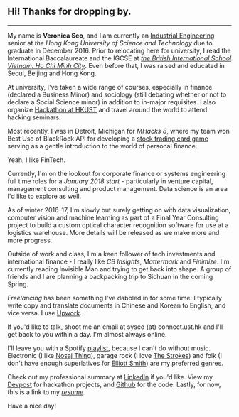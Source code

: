 ## Hi! Thanks for dropping by.

---

My name is **Veronica Seo**, and I am currently an [Industrial Engineering](https://ielm.ust.hk/eng/index.php) senior at *the Hong Kong University of Science and Technology* due to graduate in December 2016. Prior to relocating here for university, I read the International Baccalaureate and the IGCSE at [*the British International School Vietnam, Ho Chi Minh City*](https://www.google.co.kr/url?sa=t&rct=j&q=&esrc=s&source=web&cd=8&ved=0ahUKEwi9-9y5-afRAhXFt48KHfAPAT8QFgg0MAc&url=https%3A%2F%2Fen.wikipedia.org%2Fwiki%2FBritish_International_School_Ho_Chi_Minh_City&usg=AFQjCNHHo8GEh5L7mLqhRjl7JdXS2Kkivg&bvm=bv.142059868,d.dGo). Even before that, I was raised and educated in Seoul, Beijing and Hong Kong.


At university, I've taken a wide range of courses, especially in finance (declared a Business Minor) and sociology (still debating whether or not to declare a Social Science minor) in addition to in-major requisites. I also organize [Hackathon at HKUST](https://hack.ust.hk) and travel around the world to attend hacking seminars.


Most recently, I was in Detroit, Michigan for *MHacks 8*, where my team won Best Use of BlackRock API for developing a [stock trading card game](https://devpost.com/software/cards-against-aladdin) serving as a gentle introduction to the world of personal finance.

Yeah, I like FinTech.


Currently, I'm on the lookout for corporate finance or systems engineering full time roles for a *January 2018 start* - particularly in venture capital, management consulting and product management. Data science is an area I'd like to explore as well.


As of winter 2016-17, I'm slowly but surely getting on with data visualization, computer vision and machine learning as part of a Final Year Consulting project to build a custom optical character recognition software for use at a logistics warehouse. More details will be released as we make more and more progress.


Outside of work and class, I'm a keen follower of tech investments and international finance - I really like *CB Insights*, *Mattermark* and *Finimize*. I'm currently reading Invisible Man and trying to get back into shape. A group of friends and I are planning a backpacking trip to Sichuan in the coming Spring.


*Freelancing* has been something I've dabbled in for some time: I typically write copy and translate documents in Chinese and Korean to English, and vice versa. I use [Upwork](https://www.upwork.com/freelancers/~016051e2419194c433).


If you'd like to talk, shoot me an email at syseo (at) connect.ust.hk and I'll get back to you within a day. I'm almost always online.


I'll leave you with a Spotify [playlist](https://open.spotify.com/user/22haigo43j4sbwo2nmwmjmbsi/playlist/3uipThQeqyF8GFycFKE5Xp), because I can't do without music. Electronic (I like [Nosaj Thing](https://www.youtube.com/watch?v=mNe3MvJzTyk)), garage rock (I love [The Strokes](https://www.youtube.com/watch?v=_l09H-3zzgA)) and folk (I don't have enough superlatives for [Elliott Smith](https://www.youtube.com/watch?v=p4cJv6s_Yjw)) are my preferred genres.


Check out my professional summary at [LinkedIn](https://linkedin.com/in/veronicasyseo) if you'd like. View my [Devpost](https://devpost.com/veronicaseo) for hackathon projects, and [Github](https://github.com/veronicasyseo) for the code. Lastly, for now, this is a link to my [*resume*](https://drive.google.com/open?id=0B-Zp9ItZycBFZERUeWdma0lGVVE).


Have a nice day!